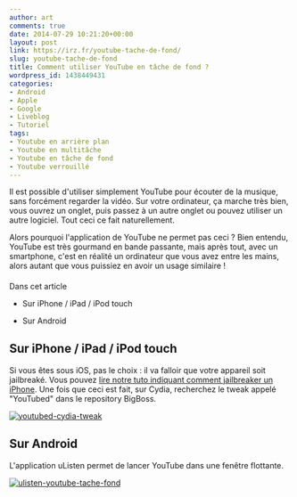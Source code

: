 ```yaml
---
author: art
comments: true
date: 2014-07-29 10:21:20+00:00
layout: post
link: https://irz.fr/youtube-tache-de-fond/
slug: youtube-tache-de-fond
title: Comment utiliser YouTube en tâche de fond ?
wordpress_id: 1438449431
categories:
- Android
- Apple
- Google
- Liveblog
- Tutoriel
tags:
- Youtube en arrière plan
- Youtube en multitâche
- Youtube en tâche de fond
- Youtube verrouillé
---
```


Il est possible d'utiliser simplement YouTube pour écouter de la musique, sans forcément regarder la vidéo. Sur votre ordinateur, ça marche très bien, vous ouvrez un onglet, puis passez à un autre onglet ou pouvez utiliser un autre logiciel. Tout ceci ce fait naturellement.

Alors pourquoi l'application de YouTube ne permet pas ceci ? Bien entendu, YouTube est très gourmand en bande passante, mais après tout, avec un smartphone, c'est en réalité un ordinateur que vous avez entre les mains, alors autant que vous puissiez en avoir un usage similaire !



#### 
Dans cet article



  * Sur iPhone / iPad / iPod touch


  * Sur Android






## Sur iPhone / iPad / iPod touch



Si vous êtes sous iOS, pas le choix : il va falloir que votre appareil soit jailbreaké. Vous pouvez [lire notre tuto indiquant comment jailbreaker un iPhone](https://irz.fr/jailbreak-ios7). Une fois que ceci est fait, sur Cydia, recherchez le tweak appelé "YouTubed" dans le repository BigBoss.

[![youtubed-cydia-tweak](https://static.irz.fr/2014/07/youtubed-cydia-tweak.png)](https://irz.fr/recherche?q=youtubed-cydia-tweak)



## Sur Android



L'application uListen permet de lancer YouTube dans une fenêtre flottante.

[![ulisten-youtube-tache-fond](https://static.irz.fr/2014/07/ulisten-youtube-tache-fond.jpg)](https://irz.fr/recherche?q=ulisten-youtube-tache-fond)
